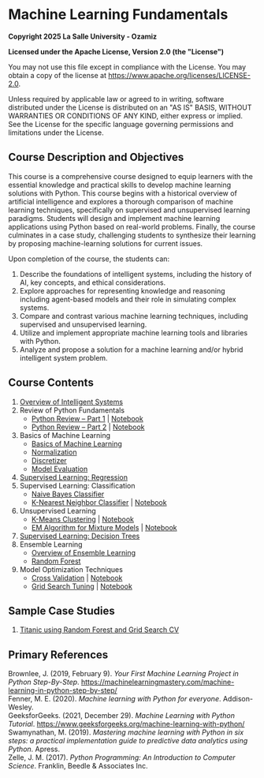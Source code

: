 # Machine Learning Fundamentals

**Copyright 2025 La Salle University - Ozamiz**

**Licensed under the Apache License, Version 2.0 (the "License")**

You may not use this file except in compliance with the License.
You may obtain a copy of the license at https://www.apache.org/licenses/LICENSE-2.0.

Unless required by applicable law or agreed to in writing, software
distributed under the License is distributed on an "AS IS" BASIS,
WITHOUT WARRANTIES OR CONDITIONS OF ANY KIND, either express or implied.
See the License for the specific language governing permissions and
limitations under the License.

## Course Description and Objectives

This course is a comprehensive course designed to equip learners with the essential knowledge and practical skills to develop machine learning solutions with Python. This course begins with a historical overview of artificial intelligence and explores a thorough comparison of machine learning techniques, specifically on supervised and unsupervised learning paradigms. Students will design and implement machine learning applications using Python based on real-world problems. Finally, the course culminates in a case study, challenging students to synthesize their learning by proposing machine-learning solutions for current issues.

Upon completion of the course, the students can:

1. Describe the foundations of intelligent systems, including the history of AI, key concepts, and ethical considerations.
2. Explore approaches for representing knowledge and reasoning including agent-based models and their role in simulating complex systems.
3. Compare and contrast various machine learning techniques, including supervised and unsupervised learning.
4. Utilize and implement appropriate machine learning tools and libraries with Python.
5. Analyze and propose a solution for a machine learning and/or hybrid intelligent system problem.

## Course Contents

1.	[Overview of Intelligent Systems](https://drive.google.com/uc?id=1gJCnP8UehLnTk1N18kwY9-YV7SIuFrNA)
2.	Review of Python Fundamentals
    - [Python Review – Part 1](https://drive.google.com/uc?id=1DoDxGXjC7UDJlrRxefvZMrTuhCqmEr04) | [Notebook](02.1_review.ipynb)
    - [Python Review – Part 2](https://drive.google.com/uc?id=1qEVWToDcVi9CjCFw5WnhGGpjQ4lrubtK) | [Notebook](02.2_review.ipynb)
3.	Basics of Machine Learning
    - [Basics of Machine Learning](https://drive.google.com/uc?id=10gMO-2mhTiIzugEVqU0mav7corZN0cM3)
    - [Normalization](https://drive.google.com/uc?id=1t8s-bl4mo-pFxuZnnbpnffOtOUxyPteP)
    - [Discretizer](https://drive.google.com/uc?id=1uGU8eEZOvwx8bAtbioOFrulxPo-5ex4A)
    - [Model Evaluation](https://drive.google.com/uc?id=1iTeutPyERe4ytPf1p8fxxYAtM1fjAhBU)
4.	[Supervised Learning: Regression](https://drive.google.com/uc?id=1oDQXWjDHJiIykUMnFdn_vJO0CL_JojXh)
5.	Supervised Learning: Classification
    - [Naive Bayes Classifier](https://drive.google.com/uc?id=10-pkLMX2YTibRnz1egmeWA_Venos9rn8)
    - [K-Nearest Neighbor Classifier](https://drive.google.com/uc?id=1GwWi092xXYgPSEvIVgRjlAB2dokfLhVj) | [Notebook](05.2_knn_iris.ipynb)
6.	Unsupervised Learning
    - [K-Means Clustering](https://drive.google.com/uc?id=13b6PGG02gZ1Ui4pseh7XvIKpJ3jeJMHy) | [Notebook](06.1_k-means_iris.ipynb)
    - [EM Algorithm for Mixture Models](https://drive.google.com/uc?id=1cRQGP6yt3yCYRYlXm8d4-2F1KOgNTRDU) | [Notebook](06.2_em_calories.ipynb)
7.	[Supervised Learning: Decision Trees](https://drive.google.com/uc?id=1AL3hF76WRIneoQvHZPjZBzgMeB0nw_2I)
8.	Ensemble Learning
    - [Overview of Ensemble Learning](https://drive.google.com/uc?id=1g_Ivhp8ltIHvCPMXoU0ROkiGgQATVCZ2)
    - [Random Forest](https://drive.google.com/uc?id=1Y1LK309HyNX3l3Zf8jyvhCZhmu5Z2bny)
9.	Model Optimization Techniques
    - [Cross Validation](https://drive.google.com/uc?id=1TYJ8wNe1QZp7YbCQCWQdx9QicjFIM2ft) | [Notebook](09.1_kfold.ipynb)
    - [Grid Search Tuning](https://drive.google.com/uc?id=1n4g7ehQ2EaotYV0_g4mMTshQzvZdY4_D) | [Notebook](09.2_gridsearchcv.ipynb)

## Sample Case Studies

1. [Titanic using Random Forest and Grid Search CV](https://www.kaggle.com/code/earlpeterjg/titanic-using-random-forest-and-grid-search-cv)

## Primary References

Brownlee, J. (2019, February 9). *Your First Machine Learning Project in Python Step-By-Step*. https://machinelearningmastery.com/machine-learning-in-python-step-by-step/ \
Fenner, M. E. (2020). *Machine learning with Python for everyone*. Addison-Wesley.  \
GeeksforGeeks. (2021, December 29). *Machine Learning with Python Tutorial*. https://www.geeksforgeeks.org/machine-learning-with-python/ \
Swamynathan, M. (2019). *Mastering machine learning with Python in six steps: a practical implementation guide to predictive data analytics using Python*. Apress. \
Zelle, J. M. (2017). *Python Programming: An Introduction to Computer Science*. Franklin, Beedle & Associates Inc.
